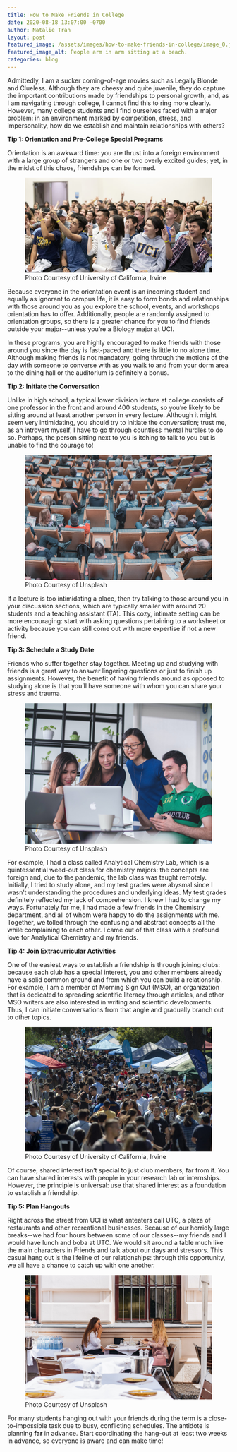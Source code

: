 ```yaml
---
title: How to Make Friends in College
date: 2020-08-18 13:07:00 -0700
author: Natalie Tran
layout: post
featured_image: /assets/images/how-to-make-friends-in-college/image_0.jpg
featured_image_alt: People arm in arm sitting at a beach.
categories: blog
---
```


Admittedly, I am a sucker coming-of-age movies such as Legally Blonde and Clueless. Although they are cheesy and quite juvenile, they do capture the important contributions made by friendships to personal growth, and, as I am navigating through college, I cannot find this to ring more clearly. However, many college students and I find ourselves faced with a major problem: in an environment marked by competition, stress, and impersonality, how do we establish and maintain relationships with others? 

**Tip 1: Orientation and Pre-College Special Programs**

Orientation is an awkward time: you are thrust into a foreign environment with a large group of strangers and one or two overly excited guides; yet, in the midst of this chaos, friendships can be formed. 

<figure class="figure">
<img
src="/assets/images/how-to-make-friends-in-college/image_1.jpg" 
alt="UCI's orientation" class="mx-auto 
mt-5 mb-2 d-block w-75" />
	<figcaption class="figure-caption text-center mb-5">Photo 
Courtesy of University of California, Irvine</figcaption>
</figure>

Because everyone in the orientation event is an incoming student and equally as ignorant to campus life, it is easy to form bonds and relationships with those around you as you explore the school, events, and workshops orientation has to offer. Additionally, people are randomly assigned to orientation groups, so there is a greater chance for you to find friends outside your major--unless you’re a Biology major at UCI.

In these programs, you are highly encouraged to make friends with those around you since the day is fast-paced and there is little to no alone time. Although making friends is not mandatory, going through the motions of the day with someone to converse with as you walk to and from your dorm area to the dining hall or the auditorium is definitely a bonus.  

**Tip 2: Initiate the Conversation**

Unlike in high school, a typical lower division lecture at college consists of one professor in the front and around 400 students, so you’re likely to be sitting around at least another person in every lecture. Although it might seem very intimidating, you should try to initiate the conversation; trust me, as an introvert myself, I have to go through countless mental hurdles to do so. Perhaps, the person sitting next to you is itching to talk to you but is unable to find the courage to!   

<figure class="figure">
<img
src="/assets/images/how-to-make-friends-in-college/image_2.jpg" 
alt="A large university lecture" class="mx-auto 
mt-5 mb-2 d-block w-75" />
	<figcaption class="figure-caption text-center mb-5">Photo 
Courtesy of Unsplash</figcaption>
</figure>

If a lecture is too intimidating a place, then try talking to those around you in your discussion sections, which are typically smaller with around 20 students and a teaching assistant (TA). This cozy, intimate setting can be more encouraging: start with asking questions pertaining to a worksheet or activity because you can still come out with more expertise if not a new friend. 

**Tip 3: Schedule a Study Date**

Friends who suffer together stay together. Meeting up and studying with friends is a great way to answer lingering questions or just to finish up assignments. However, the benefit of having friends around as opposed to studying alone is that you’ll have someone with whom you can share your stress and trauma. 

<figure class="figure">
<img
src="/assets/images/how-to-make-friends-in-college/image_3.jpg" 
alt="Friends collaborating on an assignment" class="mx-auto 
mt-5 mb-2 d-block w-75" />
	<figcaption class="figure-caption text-center mb-5">Photo 
Courtesy of Unsplash</figcaption>
</figure>

For example, I had a class called Analytical Chemistry Lab, which is a quintessential weed-out class for chemistry majors: the concepts are foreign and, due to the pandemic, the lab class was taught remotely. Initially, I tried to study alone, and my test grades were abysmal since I wasn’t understanding the procedures and underlying ideas. My test grades definitely reflected my lack of comprehension. I knew I had to change my ways. Fortunately for me, I had made a few friends in the Chemistry department, and all of whom were happy to do the assignments with me. Together, we tolled through the confusing and abstract concepts all the while complaining to each other. I came out of that class with a profound love for Analytical Chemistry and my friends. 

**Tip 4: Join Extracurricular Activities**

One of the easiest ways to establish a friendship is through joining clubs: because each club has a special interest, you and other members already have a solid common ground and from which you can build a relationship. For example, I am a member of Morning Sign Out (MSO), an organization that is dedicated to spreading scientific literacy through articles, and other MSO writers are also interested in writing and scientific developments. Thus, I can initiate conversations from that angle and gradually branch out to other topics.

<figure class="figure">
<img
src="/assets/images/how-to-make-friends-in-college/image_4.jpg" 
alt="Anteater Involvment Fair" class="mx-auto 
mt-5 mb-2 d-block w-75" />
	<figcaption class="figure-caption text-center mb-5">Photo 
Courtesy of University of California, Irvine</figcaption>
</figure>

Of course, shared interest isn’t special to just club members; far from it. You can have shared interests with people in your research lab or internships. However, the principle is universal: use that shared interest as a foundation to establish a friendship. 

**Tip 5: Plan Hangouts**

Right across the street from UCI is what anteaters call UTC, a plaza of restaurants and other recreational businesses. Because of our horridly large breaks--we had four hours between some of our classes--my friends and I would have lunch and boba at UTC. We would sit around a table much like the main characters in Friends and talk about our days and stressors. This casual hang out is the lifeline of our relationships: through this opportunity, we all have a chance to catch up with one another.

<figure class="figure">
<img
src="/assets/images/how-to-make-friends-in-college/image_5.jpg" 
alt="Lunch with Friends" class="mx-auto 
mt-5 mb-2 d-block w-75" />
	<figcaption class="figure-caption text-center mb-5">Photo 
Courtesy of Unsplash</figcaption>
</figure>

For many students hanging out with your friends during the term is a close-to-impossible task due to busy, conflicting schedules. The antidote is planning **far** in advance. Start coordinating the hang-out at least two weeks in advance, so everyone is aware and can make time!